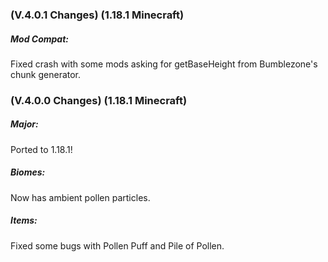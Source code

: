### **(V.4.0.1 Changes) (1.18.1 Minecraft)**

##### Mod Compat:
Fixed crash with some mods asking for getBaseHeight from Bumblezone's chunk generator.


### **(V.4.0.0 Changes) (1.18.1 Minecraft)**

##### Major:
Ported to 1.18.1!

##### Biomes:
Now has ambient pollen particles.

##### Items:
Fixed some bugs with Pollen Puff and Pile of Pollen.